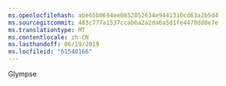 ```yaml
---
ms.openlocfilehash: abe65b0694ee0852052634e9441310cd63a2b5d4
ms.sourcegitcommit: 483c777a1537ccab6a2a2da6a5d1fe4470dd0e7e
ms.translationtype: MT
ms.contentlocale: zh-CN
ms.lasthandoff: 06/19/2019
ms.locfileid: "61540166"
---
```

Glympse